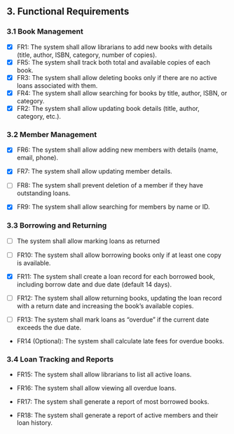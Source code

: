 ## 3. **Functional Requirements**

### 3.1 Book Management

- [x] FR1: The system shall allow librarians to add new books with details (title, author, ISBN, category, number of copies).
- [x] FR5: The system shall track both total and available copies of each book.
- [x] FR3: The system shall allow deleting books only if there are no active loans associated with them.
- [x] FR4: The system shall allow searching for books by title, author, ISBN, or category.
- [x] FR2: The system shall allow updating book details (title, author, category, etc.).

### 3.2 Member Management

- [x] FR6: The system shall allow adding new members with details (name, email, phone).
    
- [x] FR7: The system shall allow updating member details.
    
- [ ] FR8: The system shall prevent deletion of a member if they have outstanding loans.
    
- [x] FR9: The system shall allow searching for members by name or ID.
    

### 3.3 Borrowing and Returning

- [ ] The system shall allow marking loans as returned

- [ ] FR10: The system shall allow borrowing books only if at least one copy is available.
    
- [x] FR11: The system shall create a loan record for each borrowed book, including borrow date and due date (default 14 days).
    
- [ ] FR12: The system shall allow returning books, updating the loan record with a return date and increasing the book’s available copies.
    
- [ ] FR13: The system shall mark loans as “overdue” if the current date exceeds the due date.
    
- FR14 (Optional): The system shall calculate late fees for overdue books.
    

### 3.4 Loan Tracking and Reports

- FR15: The system shall allow librarians to list all active loans.
    
- FR16: The system shall allow viewing all overdue loans.
    
- FR17: The system shall generate a report of most borrowed books.
    
- FR18: The system shall generate a report of active members and their loan history.
